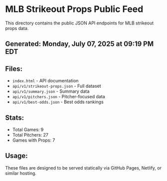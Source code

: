 # MLB Strikeout Props Public Feed

This directory contains the public JSON API endpoints for MLB strikeout props data.

## Generated: Monday, July 07, 2025 at 09:19 PM EDT

## Files:
- `index.html` - API documentation
- `api/v1/strikeout-props.json` - Full dataset
- `api/v1/summary.json` - Summary data
- `api/v1/pitchers.json` - Pitcher-focused data  
- `api/v1/best-odds.json` - Best odds rankings

## Stats:
- Total Games: 9
- Total Pitchers: 27
- Games with Props: 7

## Usage:
These files are designed to be served statically via GitHub Pages, Netlify, or similar hosting.
